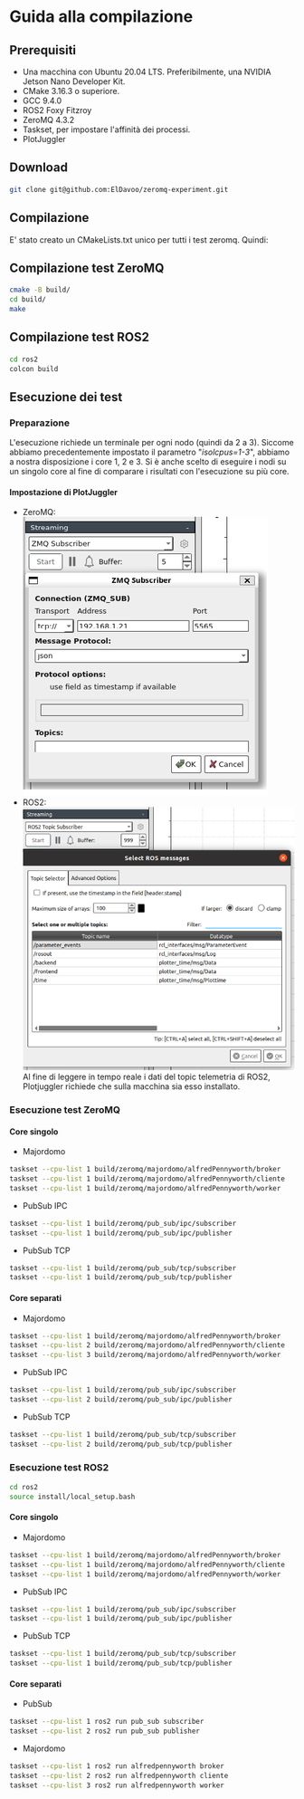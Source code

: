 # Guida alla compilazione
## Prerequisiti
- Una macchina con Ubuntu 20.04 LTS. Preferibilmente, una NVIDIA Jetson Nano Developer Kit.
- CMake 3.16.3 o superiore.
- GCC 9.4.0
- ROS2 Foxy Fitzroy
- ZeroMQ 4.3.2
- Taskset, per impostare l'affinità dei processi.
- PlotJuggler

## Download
```sh
git clone git@github.com:ElDavoo/zeromq-experiment.git
```

## Compilazione
E' stato creato un CMakeLists.txt unico per tutti i test zeromq. Quindi:
## Compilazione test ZeroMQ
```sh
cmake -B build/
cd build/
make
```
## Compilazione test ROS2
```sh
cd ros2
colcon build
```
## Esecuzione dei test
### Preparazione
L'esecuzione richiede un terminale per ogni nodo (quindi da 2 a 3).
Siccome abbiamo precedentemente impostato il parametro "*isolcpus=1-3*",
abbiamo a nostra disposizione i core 1, 2 e 3.
Si è anche scelto di eseguire i nodi su un singolo core al fine di comparare i risultati con l'esecuzione su più core.
#### Impostazione di PlotJuggler
- ZeroMQ:  
![Plotjuggler con ZeroMQ](plotj1.png)
- ROS2:
![Plotjuggler con ROS2](plotj2.png)
Al fine di leggere in tempo reale i dati del topic telemetria di ROS2, Plotjuggler richiede che sulla macchina sia esso installato. 


### Esecuzione test ZeroMQ
#### Core singolo
- Majordomo
```sh
taskset --cpu-list 1 build/zeromq/majordomo/alfredPennyworth/broker
taskset --cpu-list 1 build/zeromq/majordomo/alfredPennyworth/cliente
taskset --cpu-list 1 build/zeromq/majordomo/alfredPennyworth/worker
```
- PubSub IPC
```sh
taskset --cpu-list 1 build/zeromq/pub_sub/ipc/subscriber
taskset --cpu-list 1 build/zeromq/pub_sub/ipc/publisher
```
- PubSub TCP
```sh
taskset --cpu-list 1 build/zeromq/pub_sub/tcp/subscriber
taskset --cpu-list 1 build/zeromq/pub_sub/tcp/publisher
```
#### Core separati
- Majordomo
```sh
taskset --cpu-list 1 build/zeromq/majordomo/alfredPennyworth/broker
taskset --cpu-list 2 build/zeromq/majordomo/alfredPennyworth/cliente
taskset --cpu-list 3 build/zeromq/majordomo/alfredPennyworth/worker
```
- PubSub IPC
```sh
taskset --cpu-list 1 build/zeromq/pub_sub/ipc/subscriber
taskset --cpu-list 2 build/zeromq/pub_sub/ipc/publisher
```
- PubSub TCP
```sh
taskset --cpu-list 1 build/zeromq/pub_sub/tcp/subscriber
taskset --cpu-list 2 build/zeromq/pub_sub/tcp/publisher
```
### Esecuzione test ROS2
```sh
cd ros2
source install/local_setup.bash
```
#### Core singolo
- Majordomo
```sh
taskset --cpu-list 1 build/zeromq/majordomo/alfredPennyworth/broker
taskset --cpu-list 1 build/zeromq/majordomo/alfredPennyworth/cliente
taskset --cpu-list 1 build/zeromq/majordomo/alfredPennyworth/worker
```
- PubSub IPC
```sh
taskset --cpu-list 1 build/zeromq/pub_sub/ipc/subscriber
taskset --cpu-list 1 build/zeromq/pub_sub/ipc/publisher
```
- PubSub TCP
```sh
taskset --cpu-list 1 build/zeromq/pub_sub/tcp/subscriber
taskset --cpu-list 1 build/zeromq/pub_sub/tcp/publisher
```
#### Core separati
- PubSub
```sh
taskset --cpu-list 1 ros2 run pub_sub subscriber
taskset --cpu-list 2 ros2 run pub_sub publisher
```
- Majordomo
```sh
taskset --cpu-list 1 ros2 run alfredpennyworth broker
taskset --cpu-list 2 ros2 run alfredpennyworth cliente
taskset --cpu-list 3 ros2 run alfredpennyworth worker
```
